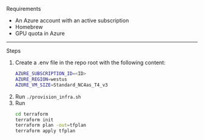 Requirements
- An Azure account with an active subscription  
- Homebrew 
-  GPU quota in Azure
---
Steps

1. Create a .env file in the repo root with the following content:
    ```bash
    AZURE_SUBSCRIPTION_ID=<ID>
    AZURE_REGION=westus
    AZURE_VM_SIZE=Standard_NC4as_T4_v3
    ```
2. Run `./provision_infra.sh`
3. Run
    ```bash
    cd terraform
    terraform init
    terraform plan -out=tfplan
    terraform apply tfplan
    ```
